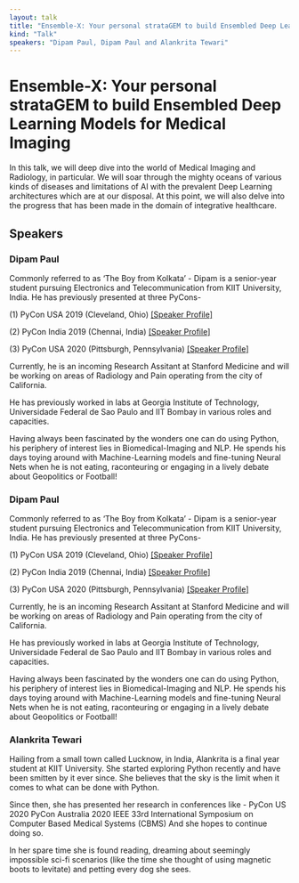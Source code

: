 ```yaml
---
layout: talk
title: "Ensemble-X: Your personal strataGEM to build Ensembled Deep Learning Models for Medical Imaging"
kind: "Talk"
speakers: "Dipam Paul, Dipam Paul and Alankrita Tewari"
---
```


# Ensemble-X: Your personal strataGEM to build Ensembled Deep Learning Models for Medical Imaging

In this talk, we will deep dive into the world of Medical Imaging and Radiology, in particular. We will soar through the mighty oceans of various kinds of diseases and limitations of AI with the prevalent Deep Learning architectures which are at our disposal. At this point, we will also delve into the progress that has been made in the domain of integrative healthcare.

## Speakers

### Dipam Paul

Commonly referred to as ‘The Boy from Kolkata’ - Dipam is a senior-year student pursuing Electronics and Telecommunication from KIIT University, India. He has previously presented at three PyCons-

(1) PyCon USA 2019 (Cleveland, Ohio) [[Speaker Profile]][1]

(2) PyCon India 2019 (Chennai, India) [[Speaker Profile]][2]

(3) PyCon USA 2020 (Pittsburgh, Pennsylvania) [[Speaker Profile]][3]

Currently, he is an incoming Research Assitant at Stanford Medicine and will be working on areas of Radiology and Pain operating from the city of California.

He has previously worked in labs at Georgia Institute of Technology, Universidade Federal de Sao Paulo and IIT Bombay in various roles and capacities.

Having always been fascinated by the wonders one can do using Python, his periphery of interest lies in Biomedical-Imaging and NLP. He spends his days toying around with Machine-Learning models and fine-tuning Neural Nets when he is not eating, raconteuring or engaging in a lively debate about Geopolitics or Football!


  [1]: https://us.pycon.org/2019/speaker/profile/397/
  [2]: https://in.pycon.org/cfp/posters-2019/proposals/using-python-for-biomedical-image-processing~eggle/
  [3]: https://us.pycon.org/2020/speaker/profile/93/

### Dipam Paul

Commonly referred to as ‘The Boy from Kolkata’ - Dipam is a senior-year student pursuing Electronics and Telecommunication from KIIT University, India. He has previously presented at three PyCons-

(1) PyCon USA 2019 (Cleveland, Ohio) [[Speaker Profile]][1]

(2) PyCon India 2019 (Chennai, India) [[Speaker Profile]][2]

(3) PyCon USA 2020 (Pittsburgh, Pennsylvania) [[Speaker Profile]][3]

Currently, he is an incoming Research Assitant at Stanford Medicine and will be working on areas of Radiology and Pain operating from the city of California.

He has previously worked in labs at Georgia Institute of Technology, Universidade Federal de Sao Paulo and IIT Bombay in various roles and capacities.

Having always been fascinated by the wonders one can do using Python, his periphery of interest lies in Biomedical-Imaging and NLP. He spends his days toying around with Machine-Learning models and fine-tuning Neural Nets when he is not eating, raconteuring or engaging in a lively debate about Geopolitics or Football!


  [1]: https://us.pycon.org/2019/speaker/profile/397/
  [2]: https://in.pycon.org/cfp/posters-2019/proposals/using-python-for-biomedical-image-processing~eggle/
  [3]: https://us.pycon.org/2020/speaker/profile/93/

### Alankrita Tewari

Hailing from a small town called Lucknow, in India, Alankrita is a final year student at KIIT University. She started exploring Python recently and have been smitten by it ever since. She believes that the sky is the limit when it comes to what can be done with Python. 

Since then, she has presented her research in conferences like -
PyCon US 2020
PyCon Australia 2020
IEEE 33rd International Symposium on Computer Based Medical Systems (CBMS)
And she hopes to continue doing so.

 In her spare time she is found reading, dreaming about seemingly impossible sci-fi scenarios (like the time she thought of using magnetic boots to levitate) and petting every dog she sees.
